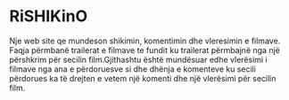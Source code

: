 # RiSHIKinO
Nje web site qe mundeson shikimin, komentimin dhe vleresimin e filmave.
Faqja përmbanë trailerat e  filmave te fundit ku trailerat përmbajnë nga një përshkrim 
për secilin film.Gjithashtu është mundësuar edhe vlerësimi i filmave nga ana e përdoruesve 
si dhe dhënja e komenteve ku secili përdorues ka të drejten e vetem një komenti dhe një vlerësimi 
për secilin film.
